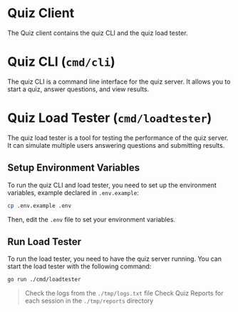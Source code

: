 # Quiz Client

The Quiz client contains the quiz CLI and the quiz load tester.

# Quiz CLI (`cmd/cli`)
The quiz CLI is a command line interface for the quiz server. It allows you to start a quiz, answer questions, and view results.

# Quiz Load Tester (`cmd/loadtester`)
The quiz load tester is a tool for testing the performance of the quiz server. It can simulate multiple users answering questions and submitting results.

## Setup Environment Variables
To run the quiz CLI and load tester, you need to set up the environment variables, example declared in `.env.example`:
```bash
cp .env.example .env
```
Then, edit the `.env` file to set your environment variables.

## Run Load Tester
To run the load tester, you need to have the quiz server running. You can start the load tester with the following command:

```bash
go run ./cmd/loadtester
```

> Check the logs from the `./tmp/logs.txt` file
> Check Quiz Reports for each session in the `./tmp/reports` directory
